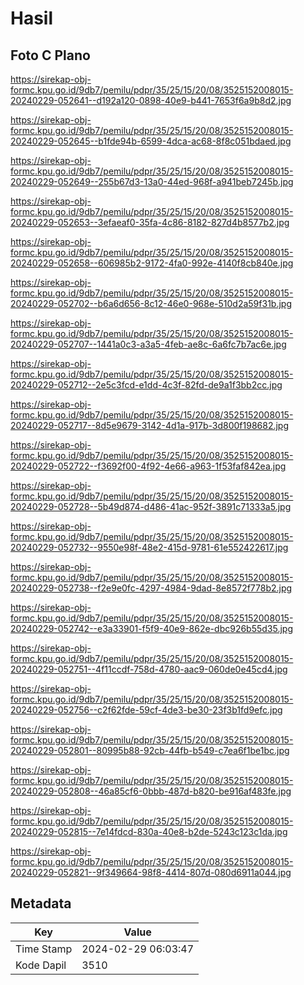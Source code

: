 # Hasil

## Foto C Plano

https://sirekap-obj-formc.kpu.go.id/9db7/pemilu/pdpr/35/25/15/20/08/3525152008015-20240229-052641--d192a120-0898-40e9-b441-7653f6a9b8d2.jpg

https://sirekap-obj-formc.kpu.go.id/9db7/pemilu/pdpr/35/25/15/20/08/3525152008015-20240229-052645--b1fde94b-6599-4dca-ac68-8f8c051bdaed.jpg

https://sirekap-obj-formc.kpu.go.id/9db7/pemilu/pdpr/35/25/15/20/08/3525152008015-20240229-052649--255b67d3-13a0-44ed-968f-a941beb7245b.jpg

https://sirekap-obj-formc.kpu.go.id/9db7/pemilu/pdpr/35/25/15/20/08/3525152008015-20240229-052653--3efaeaf0-35fa-4c86-8182-827d4b8577b2.jpg

https://sirekap-obj-formc.kpu.go.id/9db7/pemilu/pdpr/35/25/15/20/08/3525152008015-20240229-052658--606985b2-9172-4fa0-992e-4140f8cb840e.jpg

https://sirekap-obj-formc.kpu.go.id/9db7/pemilu/pdpr/35/25/15/20/08/3525152008015-20240229-052702--b6a6d656-8c12-46e0-968e-510d2a59f31b.jpg

https://sirekap-obj-formc.kpu.go.id/9db7/pemilu/pdpr/35/25/15/20/08/3525152008015-20240229-052707--1441a0c3-a3a5-4feb-ae8c-6a6fc7b7ac6e.jpg

https://sirekap-obj-formc.kpu.go.id/9db7/pemilu/pdpr/35/25/15/20/08/3525152008015-20240229-052712--2e5c3fcd-e1dd-4c3f-82fd-de9a1f3bb2cc.jpg

https://sirekap-obj-formc.kpu.go.id/9db7/pemilu/pdpr/35/25/15/20/08/3525152008015-20240229-052717--8d5e9679-3142-4d1a-917b-3d800f198682.jpg

https://sirekap-obj-formc.kpu.go.id/9db7/pemilu/pdpr/35/25/15/20/08/3525152008015-20240229-052722--f3692f00-4f92-4e66-a963-1f53faf842ea.jpg

https://sirekap-obj-formc.kpu.go.id/9db7/pemilu/pdpr/35/25/15/20/08/3525152008015-20240229-052728--5b49d874-d486-41ac-952f-3891c71333a5.jpg

https://sirekap-obj-formc.kpu.go.id/9db7/pemilu/pdpr/35/25/15/20/08/3525152008015-20240229-052732--9550e98f-48e2-415d-9781-61e552422617.jpg

https://sirekap-obj-formc.kpu.go.id/9db7/pemilu/pdpr/35/25/15/20/08/3525152008015-20240229-052738--f2e9e0fc-4297-4984-9dad-8e8572f778b2.jpg

https://sirekap-obj-formc.kpu.go.id/9db7/pemilu/pdpr/35/25/15/20/08/3525152008015-20240229-052742--e3a33901-f5f9-40e9-862e-dbc926b55d35.jpg

https://sirekap-obj-formc.kpu.go.id/9db7/pemilu/pdpr/35/25/15/20/08/3525152008015-20240229-052751--4f11ccdf-758d-4780-aac9-060de0e45cd4.jpg

https://sirekap-obj-formc.kpu.go.id/9db7/pemilu/pdpr/35/25/15/20/08/3525152008015-20240229-052756--c2f62fde-59cf-4de3-be30-23f3b1fd9efc.jpg

https://sirekap-obj-formc.kpu.go.id/9db7/pemilu/pdpr/35/25/15/20/08/3525152008015-20240229-052801--80995b88-92cb-44fb-b549-c7ea6f1be1bc.jpg

https://sirekap-obj-formc.kpu.go.id/9db7/pemilu/pdpr/35/25/15/20/08/3525152008015-20240229-052808--46a85cf6-0bbb-487d-b820-be916af483fe.jpg

https://sirekap-obj-formc.kpu.go.id/9db7/pemilu/pdpr/35/25/15/20/08/3525152008015-20240229-052815--7e14fdcd-830a-40e8-b2de-5243c123c1da.jpg

https://sirekap-obj-formc.kpu.go.id/9db7/pemilu/pdpr/35/25/15/20/08/3525152008015-20240229-052821--9f349664-98f8-4414-807d-080d6911a044.jpg


## Metadata

| Key        | Value               |
| ---------- | ------------------- |
| Time Stamp | 2024-02-29 06:03:47 |
| Kode Dapil | 3510                |



